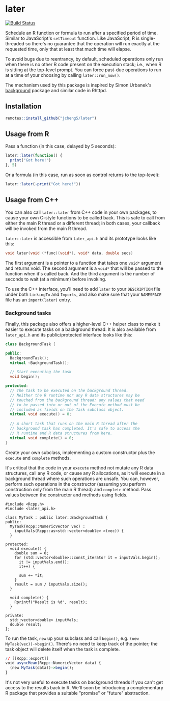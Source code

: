 # later

[![Build Status](https://travis-ci.org/jcheng5/later.svg?branch=master)](https://travis-ci.org/jcheng5/later)

Schedule an R function or formula to run after a specified period of time. Similar to JavaScript's `setTimeout` function. Like JavaScript, R is single-threaded so there's no guarantee that the operation will run exactly at the requested time, only that at least that much time will elapse.

To avoid bugs due to reentrancy, by default, scheduled operations only run when there is no other R code present on the execution stack; i.e., when R is sitting at the top-level prompt. You can force past-due operations to run at a time of your choosing by calling `later::run_now()`.

The mechanism used by this package is inspired by Simon Urbanek's [background](https://github.com/s-u/background) package and similar code in Rhttpd.

## Installation

```r
remotes::install_github("jcheng5/later")
```

## Usage from R

Pass a function (in this case, delayed by 5 seconds):

```r
later::later(function() {
  print("Got here!")
}, 5)
```

Or a formula (in this case, run as soon as control returns to the top-level):

```r
later::later(~print("Got here!"))
```

## Usage from C++

You can also call `later::later` from C++ code in your own packages, to cause your own C-style functions to be called back. This is safe to call from either the main R thread or a different thread; in both cases, your callback will be invoked from the main R thread.

`later::later` is accessible from `later_api.h` and its prototype looks like this:

```cpp
void later(void (*func)(void*), void* data, double secs)
```

The first argument is a pointer to a function that takes one `void*` argument and returns void. The second argument is a `void*` that will be passed to the function when it's called back. And the third argument is the number of seconds to wait (at a minimum) before invoking.

To use the C++ interface, you'll need to add `later` to your `DESCRIPTION` file under both `LinkingTo` and `Imports`, and also make sure that your `NAMESPACE` file has an `import(later)` entry.

### Background tasks

Finally, this package also offers a higher-level C++ helper class to make it easier to execute tasks on a background thread. It is also available from `later_api.h` and its public/protected interface looks like this:

```cpp
class BackgroundTask {

public:
  BackgroundTask();
  virtual ~BackgroundTask();

  // Start executing the task  
  void begin();

protected:
  // The task to be executed on the background thread.
  // Neither the R runtime nor any R data structures may be
  // touched from the background thread; any values that need
  // to be passed into or out of the Execute method must be
  // included as fields on the Task subclass object.
  virtual void execute() = 0;
  
  // A short task that runs on the main R thread after the
  // background task has completed. It's safe to access the
  // R runtime and R data structures from here.
  virtual void complete() = 0;
}
```

Create your own subclass, implementing a custom constructor plus the `execute` and `complete` methods.

It's critical that the code in your `execute` method not mutate any R data structures, call any R code, or cause any R allocations, as it will execute in a background thread where such operations are unsafe. You can, however, perform such operations in the constructor (assuming you perform construction only from the main R thread) and `complete` method. Pass values between the constructor and methods using fields.

```rcpp
#include <Rcpp.h>
#include <later_api.h>

class MyTask : public later::BackgroundTask {
public:
  MyTask(Rcpp::NumericVector vec) :
    inputVals(Rcpp::as<std::vector<double> >(vec)) {
  }

protected:
  void execute() {
    double sum = 0;
    for (std::vector<double>::const_iterator it = inputVals.begin();
      it != inputVals.end();
      it++) {
      
      sum += *it;
    }
    result = sum / inputVals.size();
  }
  
  void complete() {
    Rprintf("Result is %d", result);
  }

private:
  std::vector<double> inputVals;
  double result;
};
```

To run the task, `new` up your subclass and call `begin()`, e.g. `(new MyTask(vec))->begin()`. There's no need to keep track of the pointer; the task object will delete itself when the task is complete.

```r
// [[Rcpp::export]]
void asyncMean(Rcpp::NumericVector data) {
  (new MyTask(data))->begin();
}
```

It's not very useful to execute tasks on background threads if you can't get access to the results back in R. We'll soon be introducing a complementary R package that provides a suitable "promise" or "future" abstraction.
